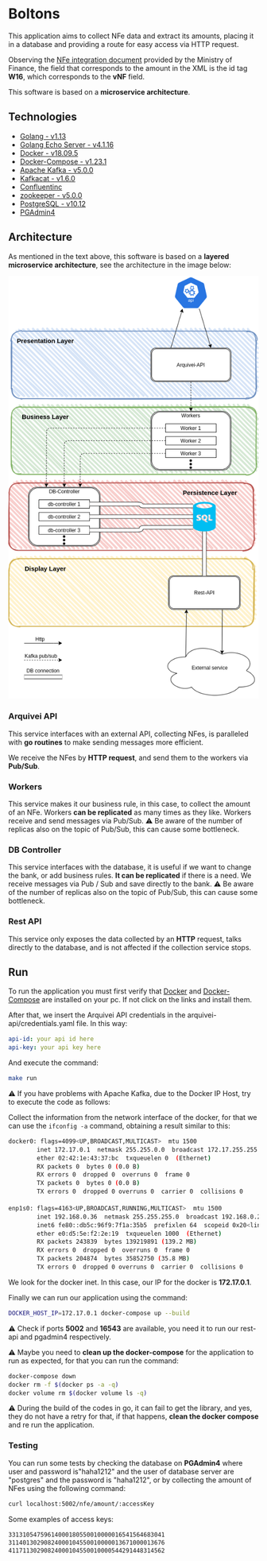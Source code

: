# Boltons

This application aims to collect NFe data and extract its amounts, placing it in a database and providing a route for easy access via HTTP request.

Observing the [NFe integration document](https://www.nfe.fazenda.gov.br/portal/exibirArquivo.aspx?conteudo=TIiR6jY8fsM=) provided by the Ministry of Finance, the field that corresponds to the amount in the XML is the id tag **W16**, which corresponds to the **vNF** field.

This software is based on a **microservice architecture**.

## Technologies

* [Golang - v1.13](https://golang.org/)
* [Golang Echo Server - v4.1.16](https://github.com/labstack/echo)
* [Docker - v18.09.5](https://www.docker.com/)
* [Docker-Compose - v1.23.1](https://docs.docker.com/compose/)
* [Apache Kafka - v5.0.0](https://kafka.apache.org/)
* [Kafkacat - v1.6.0](https://github.com/edenhill/kafkacat)
* [Confluentinc](https://www.confluent.io/)
* [zookeeper - v5.0.0](https://docs.confluent.io/current/zookeeper/operations.html)
* [PostgreSQL - v10.12](https://www.postgresql.org/)
* [PGAdmin4](https://www.pgadmin.org/)

## Architecture

As mentioned in the text above, this software is based on a **layered microservice architecture**, see the architecture in the image below:

![architecture](docs/architecture.png)

### Arquivei API

This service interfaces with an external API, collecting NFes, is paralleled with **go routines** to make sending messages more efficient.

We receive the NFes by **HTTP request**, and send them to the workers via **Pub/Sub**.

### Workers

This service makes it our business rule, in this case, to collect the amount of an NFe. Workers **can be replicated** as many times as they like.
Workers receive and send messages via Pub/Sub.
:warning: Be aware of the number of replicas also on the topic of Pub/Sub, this can cause some bottleneck.

### DB Controller

This service interfaces with the database, it is useful if we want to change the bank, or add business rules. **It can be replicated** if there is a need.
We receive messages via Pub / Sub and save directly to the bank.
:warning: Be aware of the number of replicas also on the topic of Pub/Sub, this can cause some bottleneck.

### Rest API

This service only exposes the data collected by an **HTTP** request, talks directly to the database, and is not affected if the collection service stops.

## Run

To run the application you must first verify that [Docker](https://docs.docker.com/engine/install/ubuntu/) and [Docker-Compose](https://docs.docker.com/compose/install/) are installed on your pc. If not click on the links and install them.

After that, we insert the Arquivei API credentials in the arquivei-api/credentials.yaml file. In this way:
```yaml
api-id: your api id here
api-key: your api key here
```

And execute the command:
```bash
make run
```

:warning: If you have problems with Apache Kafka, due to the Docker IP Host, try to execute the code as follows:

Collect the information from the network interface of the docker, for that we can use the `ifconfig -a` command, obtaining a result similar to this:

```bash
docker0: flags=4099<UP,BROADCAST,MULTICAST>  mtu 1500
        inet 172.17.0.1  netmask 255.255.0.0  broadcast 172.17.255.255
        ether 02:42:1e:43:37:bc  txqueuelen 0  (Ethernet)
        RX packets 0  bytes 0 (0.0 B)
        RX errors 0  dropped 0  overruns 0  frame 0
        TX packets 0  bytes 0 (0.0 B)
        TX errors 0  dropped 0 overruns 0  carrier 0  collisions 0

enp1s0: flags=4163<UP,BROADCAST,RUNNING,MULTICAST>  mtu 1500
        inet 192.168.0.36  netmask 255.255.255.0  broadcast 192.168.0.255
        inet6 fe80::db5c:96f9:7f1a:35b5  prefixlen 64  scopeid 0x20<link>
        ether e0:d5:5e:f2:2e:19  txqueuelen 1000  (Ethernet)
        RX packets 243839  bytes 139219891 (139.2 MB)
        RX errors 0  dropped 0  overruns 0  frame 0
        TX packets 204874  bytes 35852750 (35.8 MB)
        TX errors 0  dropped 0 overruns 0  carrier 0  collisions 0
```
We look for the docker inet. In this case, our IP for the docker is **172.17.0.1**.

Finally we can run our application using the command:
```bash
DOCKER_HOST_IP=172.17.0.1 docker-compose up --build
```

:warning: Check if ports **5002** and **16543** are available, you need it to run our rest-api and pgadmin4 respectively.

:warning: Maybe you need to **clean up the docker-compose** for the application to run as expected, for that you can run the command:
```bash
docker-compose down
docker rm -f $(docker ps -a -q)
docker volume rm $(docker volume ls -q)
```
:warning: During the build of the codes in go, it can fail to get the library, and yes, they do not have a retry for that, if that happens, **clean the docker compose** and re run the application.


### Testing

You can run some tests by checking the database on **PGAdmin4** where user and password is"haha1212" and the user of database server are "postgres" and the password is "haha1212", or by collecting the amount of NFes using the following command:
```bash
curl localhost:5002/nfe/amount/:accessKey
```
Some examples of access keys:
```
33131054759614000180550010000016541564683041
31140130290824000104550010000013671000013676
41171130290824000104550010000544291448314562
```

